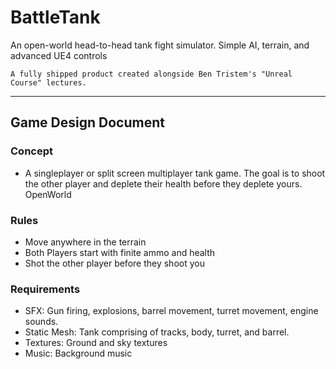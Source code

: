 # BattleTank
An open-world head-to-head tank fight simulator. Simple AI, terrain, and advanced UE4 controls

	A fully shipped product created alongside Ben Tristem's "Unreal Course" lectures. 

***

## Game Design Document

### Concept

+ A singleplayer or split screen multiplayer tank game. The goal is to shoot the other player and deplete their health before they deplete yours. OpenWorld

### Rules

+ Move anywhere in the terrain
+ Both Players start with finite ammo and health
+ Shot the other player before they shoot you

### Requirements

+ SFX:  Gun firing, explosions, barrel movement, turret movement, engine sounds.
+ Static Mesh: Tank comprising of tracks, body, turret, and barrel.
+ Textures: Ground and sky textures  
+ Music: Background music
